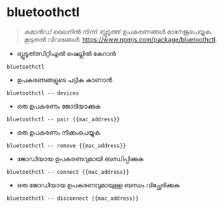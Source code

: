 # bluetoothctl

> കമാൻഡ് ലൈനിൽ നിന്ന് ബ്ലൂടൂത്ത് ഉപകരണങ്ങൾ മാനേജുചെയ്യുക.
> കൂടുതൽ വിവരങ്ങൾ: <https://www.npmjs.com/package/bluetoothctl>.

- ബ്ലൂടൂത്ത്സിറ്റിഎൽ ഷെല്ലിൽ കേറാൻ 

`bluetoothctl`

- ഉപകരണങ്ങളുടെ പട്ടിക കാണാൻ

`bluetoothctl -- devices`

- ഒരു ഉപകരണം ജോടിയാക്കുക

`bluetoothctl -- pair {{mac_address}}`

- ഒരു ഉപകരണം നീക്കംചെയ്യുക

`bluetoothctl -- remove {{mac_address}}`

- ജോഡിയായ ഉപകരണവുമായി ബന്ധിപ്പിക്കുക

`bluetoothctl -- connect {{mac_address}}`

- ഒരു ജോഡിയായ ഉപകരണവുമായുള്ള ബന്ധം വിച്ഛേദിക്കുക

`bluetoothctl -- disconnect {{mac_address}}`
